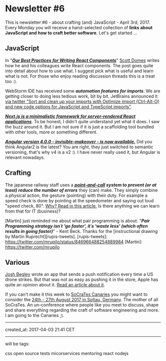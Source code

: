 # Newsletter #6

This is newsletter #6 - about crafting (and) JavaScript - April 3rd, 2017. Every Monday you will receive a hand-selected collection of **links about JavaScript and how to craft better software**. Let's get started ...

## JavaScript

In "***[Our Best Practices for Writing React Components][react-practices]***" [Scott Domes][scott-domes] writes how he and his colleagues write React components. The post goes quite into detail about how to use what. I suggest pick what is useful and learn what is not. For those who enjoy reading discussion threads this is a treat too :).

[react-practices]: https://engineering.musefind.com/our-best-practices-for-writing-react-components-dec3eb5c3fc8
[scott-domes]: https://twitter.com/scottdomes

WebStorm IDE has received some ***automation features for imports***. We are getting closer to doing less tedious work, bit by bit. JetBrains announced it [via twitter "Sort and clean up your imports with Optimize import (Ctrl-Alt-O) and new code options for JavaScript and TypeScript imports"][imports-webstorm].

[imports-webstorm]: https://twitter.com/WebStormIDE/status/847047263696437248

***[Next.js is a minimalistic framework for server-rendered React applications][next2]***. To be honest, I didn't quite understand yet what it does. I saw the buzz around it. But I am not sure if it is just a scaffolding tool bundled with other tools, more or something different.

[next2]: https://zeit.co/blog/next2

***[Angular version 4.0.0 - invisible-makeover - is now available.][angular4]*** Did you think Angular2 is the latest? You are right, they just switched to semantic versioning, that's why v4 is a v2 :). I have never really used it, but Angular is relevant nowadays.

[angular4]: http://angularjs.blogspot.de/2017/03/angular-400-now-available.html

## Crafting

The japanese railway staff uses a ***[point-and-call] system to prevent (or at least) reduce the number of errors*** they (can) make. They simply combine a physical action, the gesture (pointing) with their duty. For example a speed check is done by pointing at the speedometer and saying out loud "speed check, 80". [Why? Read in this article.][point-and-call] Is there anything we can learn from that for IT (business)?

[point-and-call]: http://www.atlasobscura.com/articles/pointing-and-calling-japan-trains

[Martin] just reminded me about what pair programming is about. "***Pair Programming strategy isn´t 'go faster', it´s 'waste less' (which often results in going faster)***" - Kent Beck. Thanks for the [instructional drawing by Martin Ruprecht][rupis-tweets].
[rupis-tweets]: https://twitter.com/mrupilo/status/846966488254889984
[Martin]: https://twitter.com/mrupilo

## Various

[Josh Begley][josh] wrote an app that sends a push notification every time a US drone strikes. But that was not as easy as pushing it in the store, Apple has quite an opinion about it. [Read an article about it][apple-metadata-drones-app-accepted].

[josh]: https://twitter.com/joshbegley
[apple-metadata-drones-app-accepted]: http://www.thefader.com/2017/03/28/apple-metadata-drones-app-accepted

If you can't make it this week to [SoCraTes Canaries][socracan] you might want to consider the [24th - 27th August 2017 in Soltau, Germany][socrates17]. The mother of all SoCraTes. An un-conference where people like you meet to discuss, shape and share everything regarding the craft of software engineering and more. I am going to the Canaries ;).

[socracan]: https://www.socracan.com/
[socrates17]: https://www.socrates-conference.de/

---
created_at: 2017-04-03 21:41 CET

---
will be tags:

css
open source
tests
micorservices
mentoring
react
nodejs
